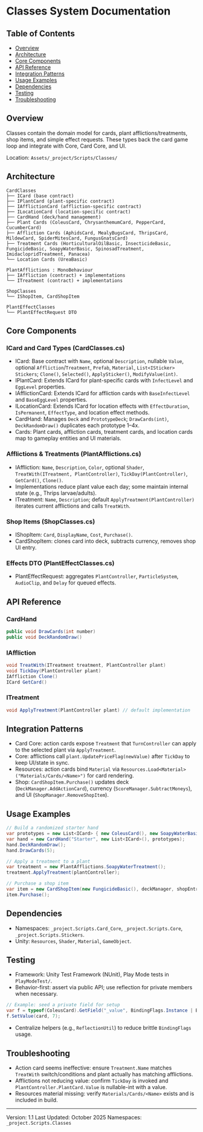 # Classes System Documentation

## Table of Contents
- [Overview](#overview)
- [Architecture](#architecture)
- [Core Components](#core-components)
- [API Reference](#api-reference)
- [Integration Patterns](#integration-patterns)
- [Usage Examples](#usage-examples)
- [Dependencies](#dependencies)
- [Testing](#testing)
- [Troubleshooting](#troubleshooting)

## Overview

Classes contain the domain model for cards, plant afflictions/treatments, shop items, and simple effect requests. These types back the card game loop and integrate with Core, Card Core, and UI.

Location: `Assets/_project/Scripts/Classes/`

## Architecture

```
CardClasses
├── ICard (base contract)
├── IPlantCard (plant-specific contract)
├── IAfflictionCard (affliction-specific contract)
├── ILocationCard (location-specific contract)
├── CardHand (deck/hand management)
├── Plant Cards (ColeusCard, ChrysanthemumCard, PepperCard, CucumberCard)
├── Affliction Cards (AphidsCard, MealyBugsCard, ThripsCard, MildewCard, SpiderMitesCard, FungusGnatsCard)
├── Treatment Cards (HorticulturalOilBasic, InsecticideBasic, FungicideBasic, SoapyWaterBasic, SpinosadTreatment, ImidaclopridTreatment, Panacea)
└── Location Cards (UreaBasic)

PlantAfflictions : MonoBehaviour
├── IAffliction (contract) + implementations
└── ITreatment (contract) + implementations

ShopClasses
└── IShopItem, CardShopItem

PlantEffectClasses
└── PlantEffectRequest DTO
```

## Core Components

### ICard and Card Types (CardClasses.cs)
- ICard: Base contract with `Name`, optional `Description`, nullable `Value`, optional `Affliction`/`Treatment`, `Prefab`, `Material`, `List<ISticker> Stickers`; `Clone()`, `Selected()`, `ApplySticker()`, `ModifyValue(int)`.
- IPlantCard: Extends ICard for plant-specific cards with `InfectLevel` and `EggLevel` properties.
- IAfflictionCard: Extends ICard for affliction cards with `BaseInfectLevel` and `BaseEggLevel` properties.
- ILocationCard: Extends ICard for location effects with `EffectDuration`, `IsPermanent`, `EffectType`, and location effect methods.
- CardHand: Manages `Deck` and `PrototypeDeck`; `DrawCards(int)`, `DeckRandomDraw()` duplicates each prototype 1–4x.
- Cards: Plant cards, affliction cards, treatment cards, and location cards map to gameplay entities and UI materials.

### Afflictions & Treatments (PlantAfflictions.cs)
- IAffliction: `Name`, `Description`, `Color`, optional `Shader`, `TreatWith(ITreatment, PlantController)`, `TickDay(PlantController)`, `GetCard()`, `Clone()`.
- Implementations reduce plant value each day; some maintain internal state (e.g., Thrips larvae/adults).
- ITreatment: `Name`, `Description`; default `ApplyTreatment(PlantController)` iterates current afflictions and calls `TreatWith`.

### Shop Items (ShopClasses.cs)
- IShopItem: `Card`, `DisplayName`, `Cost`, `Purchase()`.
- CardShopItem: clones card into deck, subtracts currency, removes shop UI entry.

### Effects DTO (PlantEffectClasses.cs)
- PlantEffectRequest: aggregates `PlantController`, `ParticleSystem`, `AudioClip`, and `Delay` for queued effects.

## API Reference

### CardHand
```csharp
public void DrawCards(int number)
public void DeckRandomDraw()
```

### IAffliction
```csharp
void TreatWith(ITreatment treatment, PlantController plant)
void TickDay(PlantController plant)
IAffliction Clone()
ICard GetCard()
```

### ITreatment
```csharp
void ApplyTreatment(PlantController plant) // default implementation
```

## Integration Patterns

- Card Core: action cards expose `Treatment` that `TurnController` can apply to the selected plant via `ApplyTreatment`.
- Core: afflictions call `plant.UpdatePriceFlag(newValue)` after `TickDay` to keep UI/state in sync.
- Resources: action cards bind `Material` via `Resources.Load<Material>("Materials/Cards/<Name>")` for card rendering.
- Shop: `CardShopItem.Purchase()` updates deck (`DeckManager.AddActionCard`), currency (`ScoreManager.SubtractMoneys`), and UI (`ShopManager.RemoveShopItem`).

## Usage Examples

```csharp
// Build a randomized starter hand
var prototypes = new List<ICard> { new ColeusCard(), new SoapyWaterBasic(), new AphidsCard() };
var hand = new CardHand("Starter", new List<ICard>(), prototypes);
hand.DeckRandomDraw();
hand.DrawCards(5);

// Apply a treatment to a plant
var treatment = new PlantAfflictions.SoapyWaterTreatment();
treatment.ApplyTreatment(plantController);

// Purchase a shop item
var item = new CardShopItem(new FungicideBasic(), deckManager, shopEntryGO);
item.Purchase();
```

## Dependencies

- Namespaces: `_project.Scripts.Card_Core`, `_project.Scripts.Core`, `_project.Scripts.Stickers`.
- Unity: `Resources`, `Shader`, `Material`, `GameObject`.

## Testing

- Framework: Unity Test Framework (NUnit), Play Mode tests in `PlayModeTest/`.
- Behavior-first: assert via public API; use reflection for private members when necessary.
```csharp
// Example: seed a private field for setup
var f = typeof(ColeusCard).GetField("_value", BindingFlags.Instance | BindingFlags.NonPublic);
f.SetValue(card, 7);
```
- Centralize helpers (e.g., `ReflectionUtil`) to reduce brittle `BindingFlags` usage.

## Troubleshooting

- Action card seems ineffective: ensure `Treatment.Name` matches `TreatWith` switch/conditions and plant actually has matching afflictions.
- Afflictions not reducing value: confirm `TickDay` is invoked and `PlantController.PlantCard.Value` is nullable-int with a value.
- Resources material missing: verify `Materials/Cards/<Name>` exists and is included in build.

---

Version: 1.1
Last Updated: October 2025
Namespaces: `_project.Scripts.Classes`
